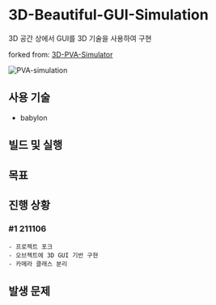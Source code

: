 # 3D-Beautiful-GUI-Simulation
3D 공간 상에서 GUI를 3D 기술을 사용하여 구현

forked from: [3D-PVA-Simulator](https://github.com/hwahee/3D-PVA-Simulation)

![PVA-simulation](https://user-images.githubusercontent.com/44242823/139566023-2b6199bf-e587-4f98-8397-701b3ec66086.png)

## 사용 기술
- babylon

## 빌드 및 실행

## 목표

## 진행 상황
### #1 211106
	- 프로젝트 포크
	- 오브젝트에 3D GUI 기반 구현
	- 카메라 클래스 분리

## 발생 문제
